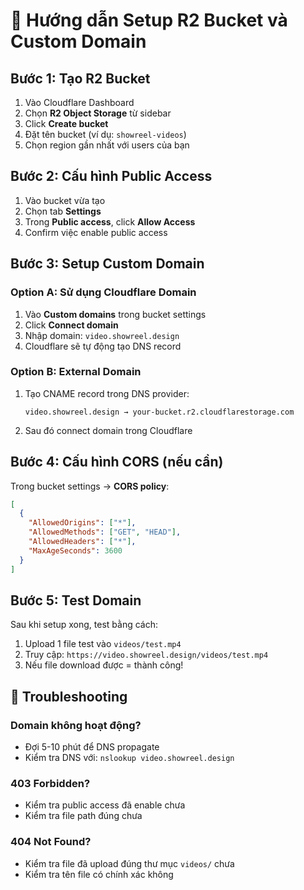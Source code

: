 # 🚀 Hướng dẫn Setup R2 Bucket và Custom Domain

## Bước 1: Tạo R2 Bucket

1. Vào Cloudflare Dashboard
2. Chọn **R2 Object Storage** từ sidebar
3. Click **Create bucket**
4. Đặt tên bucket (ví dụ: `showreel-videos`)
5. Chọn region gần nhất với users của bạn

## Bước 2: Cấu hình Public Access

1. Vào bucket vừa tạo
2. Chọn tab **Settings**
3. Trong **Public access**, click **Allow Access**
4. Confirm việc enable public access

## Bước 3: Setup Custom Domain

### Option A: Sử dụng Cloudflare Domain
1. Vào **Custom domains** trong bucket settings
2. Click **Connect domain**
3. Nhập domain: `video.showreel.design`
4. Cloudflare sẽ tự động tạo DNS record

### Option B: External Domain
1. Tạo CNAME record trong DNS provider:
   ```
   video.showreel.design → your-bucket.r2.cloudflarestorage.com
   ```
2. Sau đó connect domain trong Cloudflare

## Bước 4: Cấu hình CORS (nếu cần)

Trong bucket settings → **CORS policy**:
```json
[
  {
    "AllowedOrigins": ["*"],
    "AllowedMethods": ["GET", "HEAD"],
    "AllowedHeaders": ["*"],
    "MaxAgeSeconds": 3600
  }
]
```

## Bước 5: Test Domain

Sau khi setup xong, test bằng cách:
1. Upload 1 file test vào `videos/test.mp4`
2. Truy cập: `https://video.showreel.design/videos/test.mp4`
3. Nếu file download được = thành công!

## 🔧 Troubleshooting

### Domain không hoạt động?
- Đợi 5-10 phút để DNS propagate
- Kiểm tra DNS với: `nslookup video.showreel.design`

### 403 Forbidden?
- Kiểm tra public access đã enable chưa
- Kiểm tra file path đúng chưa

### 404 Not Found?
- Kiểm tra file đã upload đúng thư mục `videos/` chưa
- Kiểm tra tên file có chính xác không